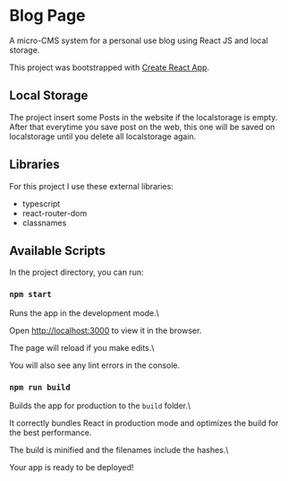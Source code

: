 
# Blog Page

 A micro-CMS system for a personal use blog using React JS and local storage.

This project was bootstrapped with [Create React App](https://github.com/facebook/create-react-app).

## Local Storage
The project insert some Posts in the website if the localstorage is empty. After that everytime you save post on the web, this one will be saved on localstorage until you delete all localstorage again.  


## Libraries
For this project I use these external libraries:

 -  typescript
 - react-router-dom
 - classnames

 

## Available Scripts

  

In the project directory, you can run:

  

### `npm start`

  

Runs the app in the development mode.\

Open [http://localhost:3000](http://localhost:3000) to view it in the browser.

  
The page will reload if you make edits.\

You will also see any lint errors in the console.


  

### `npm run build`

  

Builds the app for production to the `build` folder.\

It correctly bundles React in production mode and optimizes the build for the best performance.

  

The build is minified and the filenames include the hashes.\

Your app is ready to be deployed!

